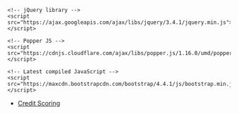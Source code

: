 <!DOCTYPE html>
<html lang="en">
  <head>
    <meta charset="utf-8"><!-- Latest compiled and minified CSS -->
    <link rel="stylesheet" href="https://maxcdn.bootstrapcdn.com/bootstrap/4.4.1/css/bootstrap.min.css">
    
    <!-- jQuery library -->
    <script src="https://ajax.googleapis.com/ajax/libs/jquery/3.4.1/jquery.min.js"></script>
    
    <!-- Popper JS -->
    <script src="https://cdnjs.cloudflare.com/ajax/libs/popper.js/1.16.0/umd/popper.min.js"></script>
    
    <!-- Latest compiled JavaScript -->
    <script src="https://maxcdn.bootstrapcdn.com/bootstrap/4.4.1/js/bootstrap.min.js"></script>

  </head>
  <body>
    <nav class="navbar navbar-expand-sm bg-primary navbar-dark">
        <ul class="navbar-nav">
          <li class="nav-item active">
            <a class="nav-link" href="#">Credit Scoring</a>
          </li>
          <!-- <li class="nav-item">
            <a class="nav-link" href="#">Link</a>
          </li>
          <li class="nav-item">
            <a class="nav-link" href="#">Link</a>
          </li>
          <li class="nav-item">
            <a class="nav-link disabled" href="#">Disabled</a>
          </li> -->
        </ul>
      </nav>
  </body>
</html>